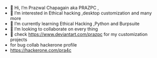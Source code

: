 - 👋 Hi, I’m Prazwal Chapagain aka PRAZPC ,
- 👀 I’m interested in Ethical hacking ,desktop customization and many more
- 🌱 I’m currently learning Ethical Hacking ,Python and Burpsuite 
- 💞️ I’m looking to collaborate on every thing 
- 👀 check https://www.deviantart.com/prazpc for my customization projects 
- for bug collab hackerone profile
- https://hackerone.com/pra4c
  

